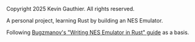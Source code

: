 Copyright 2025 Kevin Gauthier. All rights reserved.

A personal project, learning Rust by building an NES Emulator.

Following [Bugzmanov's "Writing NES Emulator in Rust" guide](https://bugzmanov.github.io/nes_ebook/) as a basis.